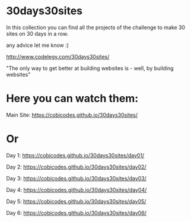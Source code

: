 # 30days30sites

In this collection you can find all the projects of the challenge to make 30 sites on 30 days in a row.

any advice let me know :)

http://www.codelegy.com/30days30sites/

"The only way to get better at building websites is - well, by building websites"

# Here you can watch them:

Main Site: https://cobicodes.github.io/30days30sites/

# Or

Day 1: https://cobicodes.github.io/30days30sites/day01/

Day 2: https://cobicodes.github.io/30days30sites/day02/

Day 3: https://cobicodes.github.io/30days30sites/day03/

Day 4: https://cobicodes.github.io/30days30sites/day04/

Day 5: https://cobicodes.github.io/30days30sites/day05/

Day 6: https://cobicodes.github.io/30days30sites/day06/
